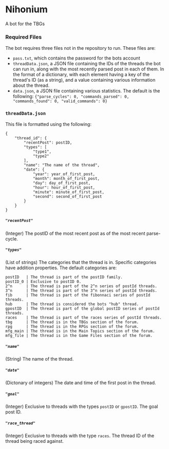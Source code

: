# Nihonium
A bot for the TBGs

### Required Files
The bot requires three files not in the repository to run. These files are:
- `pass.txt`, which contains the password for the bots account
- `threadData.json`, a JSON file containing the IDs of the threads the bot can run in, along with the most recently parsed post in each of them. In the format of a dictionary, with each element having a key of the thread's ID (as a string), and a value containing various information about the thread.
- `data.json`, a JSON file containing various statistics. The default is the following: `{"parse_cycles": 0, "commands_parsed": 0, "commands_found": 0, "valid_commands": 0}`

### `threadData.json`
This file is formatted using the following:
```
{
    "thread_id": {
    	"recentPost": postID,
        "types": [
        	"type1",
            "type2"
        ],
        "name": "The name of the thread",
        "date": {
            "year": year_of_first_post,
            "month": month_of_first_post,
            "day": day_of_first_post,
            "hour": hour_of_first_post,
            "minute": minute_of_first_post,
            "second": second_of_first_post
        }
    }
}
```
##### `"recentPost"`
(Integer) The postID of the most recent post as of the most recent parse-cycle.
##### `"types"`
(List of strings) The categories that the thread is in. Specific categories have addition properties. The default categories are:
```
postID   | The thread is part of the postID family.
postID_0 | Exclusive to postID 0.
2^n      | The thread is part of the 2^n series of postId threads.
3^n      | The thread is part of the 3^n series of postId threads.
fib      | The thread is part of the fibonnaci series of postId threads.
hub      | The thread is considered the bots "hub" thread.
gpostID  | The thread is part of the global postID series of postId threads.
races    | The thread is part of the races series of postId threads.
tbg      | The thread is in the TBGs section of the forum.
rpg      | The thread is in the RPGs section of the forum.
mfg_main | The thread is in the Main Topics section of the forum.
mfg_file | The thread is in the Game Files section of the forum.
```
##### `"name"`
(String) The name of the thread.
##### `"date"`
(Dictonary of integers) The date and time of the first post in the thread.
##### `"goal"`
(Integer) Exclusive to threads with the types `postID` or `gpostID`. The goal post ID.
##### `"race_thread"`
(Integer) Exclusive to threads with the type `races`. The thread ID of the thread being raced against.